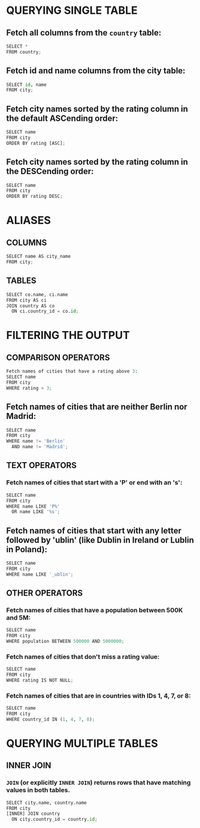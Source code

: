 # QUERYING SINGLE TABLE
## Fetch all columns from the ``country`` table:
```python
SELECT *
FROM country;
```
## Fetch id and name columns from the city table:
```python
SELECT id, name
FROM city;
````
## Fetch city names sorted by the rating column in the default ASCending order:
```python
SELECT name
FROM city
ORDER BY rating [ASC];
```
## Fetch city names sorted by the rating column in the DESCending order:
```python
SELECT name
FROM city
ORDER BY rating DESC;
```
# ALIASES
## COLUMNS
```python
SELECT name AS city_name
FROM city;
```
## TABLES
```python
SELECT co.name, ci.name
FROM city AS ci
JOIN country AS co
  ON ci.country_id = co.id;
```
# FILTERING THE OUTPUT
## COMPARISON OPERATORS
```python
Fetch names of cities that have a rating above 3:
SELECT name
FROM city
WHERE rating > 3;
```
## Fetch names of cities that are neither Berlin nor Madrid:
```python
SELECT name
FROM city
WHERE name != 'Berlin'
  AND name != 'Madrid';
```
## TEXT OPERATORS
### Fetch names of cities that start with a 'P' or end with an 's':
```python
SELECT name
FROM city
WHERE name LIKE 'P%'
  OR name LIKE '%s';
```
## Fetch names of cities that start with any letter followed by 'ublin' (like Dublin in Ireland or Lublin in Poland):
```python
SELECT name
FROM city
WHERE name LIKE '_ublin';
```
## OTHER OPERATORS
### Fetch names of cities that have a population between 500K and 5M:
```python
SELECT name
FROM city
WHERE population BETWEEN 500000 AND 5000000;
```
### Fetch names of cities that don't miss a rating value:
```python
SELECT name
FROM city
WHERE rating IS NOT NULL;
```
### Fetch names of cities that are in countries with IDs 1, 4, 7, or 8:
```python
SELECT name
FROM city
WHERE country_id IN (1, 4, 7, 8);
```
# QUERYING MULTIPLE TABLES
## INNER JOIN
### ``JOIN`` (or explicitly ``INNER JOIN``) returns rows that have matching values in both tables.
```python
SELECT city.name, country.name
FROM city
[INNER] JOIN country
  ON city.country_id = country.id;
```
